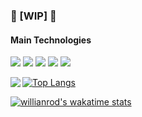 ### :construction: [WIP] :construction:

#### Main Technologies
<img src="https://img.shields.io/badge/-JavaScript-f7df1e?style=flat-square&logo=JavaScript&logoColor=white"/> <img src="https://img.shields.io/badge/-TypeScript-007acc?style=flat-square&logo=TypeScript&logoColor=white"/> <img src="https://img.shields.io/badge/-Node.js-339933?style=flat-square&logo=Node.js&logoColor=white"/> <img src="https://img.shields.io/badge/-React-61dafb?style=flat-square&logo=React&logoColor=white"/> <img src="https://img.shields.io/badge/-Docker-2496ed?style=flat-square&logo=Docker&logoColor=white"/>

<img align="left" src="https://github-readme-stats.vercel.app/api?username=lucas-santos&show_icons=true&theme=radical" />

[![Top Langs](https://github-readme-stats.vercel.app/api/top-langs/?username=lucas-santos&layout=compact&theme=radical)](https://github.com/anuraghazra/github-readme-stats)

[![willianrod's wakatime stats](https://github-readme-stats.vercel.app/api/wakatime?username=lucassantos&theme=radical)](https://github.com/anuraghazra/github-readme-stats)

